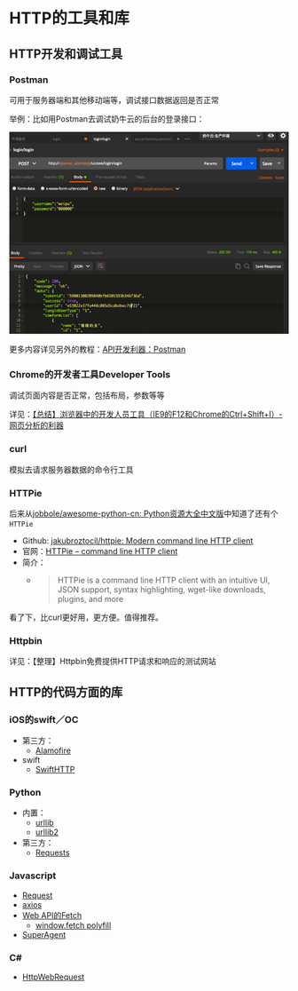 # HTTP的工具和库
## HTTP开发和调试工具
### Postman
可用于服务器端和其他移动端等，调试接口数据返回是否正常

举例：比如用Postman去调试奶牛云的后台的登录接口：

![](../assets/img/38CFDEB6-8637-4C7C-AC2E-14C7F3AD9B5A.png)

更多内容详见另外的教程：[API开发利器：Postman](http://book.crifan.com/books/api_tool_postman/website/)

### Chrome的开发者工具Developer Tools
调试页面内容是否正常，包括布局，参数等等

详见：[【总结】浏览器中的开发人员工具（IE9的F12和Chrome的Ctrl+Shift+I）-网页分析的利器](https://www.crifan.com/browser_developer_tool_chrome_vs_ie9/)

### curl
模拟去请求服务器数据的命令行工具

### HTTPie
后来从[jobbole/awesome-python-cn: Python资源大全中文版](https://github.com/jobbole/awesome-python-cn)中知道了还有个`HTTPie`

* Github: [jakubroztocil/httpie: Modern command line HTTP client](https://github.com/jakubroztocil/httpie)
* 官网：[HTTPie – command line HTTP client](https://httpie.org)
* 简介：
    * > HTTPie is a command line HTTP client with an intuitive UI, JSON support, syntax highlighting, wget-like downloads, plugins, and more

看了下，比curl更好用，更方便。值得推荐。

### Httpbin
详见：【整理】Httpbin免费提供HTTP请求和响应的测试网站

## HTTP的代码方面的库
### iOS的swift／OC
* 第三方：
    * [Alamofire](https://github.com/Alamofire/Alamofire)
* swift
    * [SwiftHTTP](https://github.com/daltoniam/SwiftHTTP)

### Python
* 内置：
    * [urllib](https://docs.python.org/2/library/urllib.html)
    * [urllib2](https://docs.python.org/2/library/urllib2.html)
* 第三方：
    * [Requests](https://github.com/requests/requests)

### Javascript
* [Request](https://github.com/request/request)
* [axios](https://github.com/mzabriskie/axios)
* [Web API的Fetch](https://developer.mozilla.org/en-US/docs/Web/API/Fetch_API)
    * [window.fetch polyfill](https://github.com/github/fetch)
* [SuperAgent](https://github.com/visionmedia/superagent)

### C&#35;
- [HttpWebRequest](https://msdn.microsoft.com/en-us/library/system.net.httpwebrequest&#40;v=vs.110&#41;.aspx)
